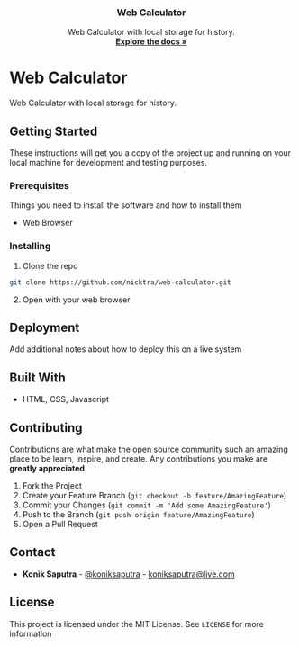 <p align="center">
  <h3 align="center">Web Calculator</h3>

  <p align="center">
    Web Calculator with local storage for history.
    <br />
    <a href="https://github.com/nicktra/web-calculator"><strong>Explore the docs »</strong></a>
  </p>
</p>

# Web Calculator

Web Calculator with local storage for history.

## Getting Started

These instructions will get you a copy of the project up and running on your local machine for development and testing purposes.

### Prerequisites

Things you need to install the software and how to install them

* Web Browser

### Installing

1. Clone the repo
```sh
git clone https://github.com/nicktra/web-calculator.git
```
2. Open with your web browser

## Deployment

Add additional notes about how to deploy this on a live system

## Built With

* HTML, CSS, Javascript

## Contributing

Contributions are what make the open source community such an amazing place to be learn, inspire, and create. Any contributions you make are **greatly appreciated**.

1. Fork the Project
2. Create your Feature Branch (`git checkout -b feature/AmazingFeature`)
3. Commit your Changes (`git commit -m 'Add some AmazingFeature'`)
4. Push to the Branch (`git push origin feature/AmazingFeature`)
5. Open a Pull Request

## Contact

* **Konik Saputra** - [@koniksaputra](https://twitter.com/koniksaputra) - koniksaputra@live.com

## License

This project is licensed under the MIT License. See `LICENSE` for more information

